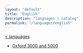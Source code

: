 ```yaml
---
layout: "default"
title: "English"
description: "languages | catalog"
permalink: "/languages/english"
---
```

[< languages](../languages.md)

- [Oxford 3000 and 5000](https://www.oxfordlearnersdictionaries.com/wordlists/oxford3000-5000)
